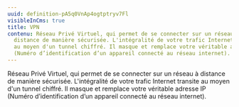 ```yaml
---
uuid: definition-pA5q0VnAp4ogtptryv7Fl
visibleInCms: true
title: VPN
contenu: Réseau Privé Virtuel, qui permet de se connecter sur un réseau à
  distance de manière sécurisée. L'intégralité de votre trafic Internet transite
  au moyen d'un tunnel chiffré. Il masque et remplace votre véritable adresse IP
  (Numéro d’identification d’un appareil connecté au réseau internet).
---
```

<!--StartFragment-->

Réseau Privé Virtuel, qui permet de se connecter sur un réseau à distance de manière sécurisée. L'intégralité de votre trafic Internet transite au moyen d'un tunnel chiffré. Il masque et remplace votre véritable adresse IP (Numéro d’identification d’un appareil connecté au réseau internet).

<!--EndFragment-->